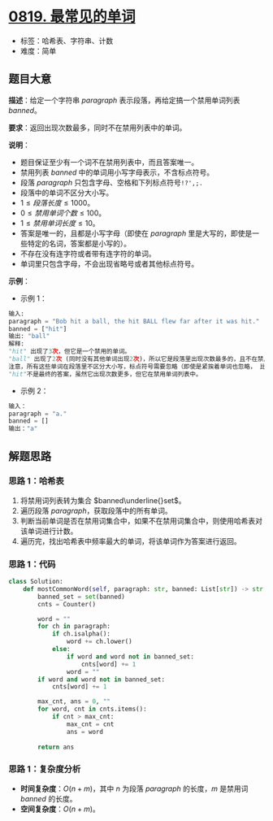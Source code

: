 # [0819. 最常见的单词](https://leetcode.cn/problems/most-common-word/)

- 标签：哈希表、字符串、计数
- 难度：简单

## 题目大意

**描述**：给定一个字符串 $paragraph$ 表示段落，再给定搞一个禁用单词列表 $banned$。

**要求**：返回出现次数最多，同时不在禁用列表中的单词。

**说明**：

- 题目保证至少有一个词不在禁用列表中，而且答案唯一。
- 禁用列表 $banned$ 中的单词用小写字母表示，不含标点符号。
- 段落 $paragraph$ 只包含字母、空格和下列标点符号`!?',;.`
- 段落中的单词不区分大小写。
- $1 \le 段落长度 \le 1000$。
- $0 \le 禁用单词个数 \le 100$。
- $1 \le 禁用单词长度 \le 10$。
- 答案是唯一的，且都是小写字母（即使在 $paragraph$ 里是大写的，即使是一些特定的名词，答案都是小写的）。
- 不存在没有连字符或者带有连字符的单词。
- 单词里只包含字母，不会出现省略号或者其他标点符号。

**示例**：

- 示例 1：

```Python
输入: 
paragraph = "Bob hit a ball, the hit BALL flew far after it was hit."
banned = ["hit"]
输出: "ball"
解释: 
"hit" 出现了3次，但它是一个禁用的单词。
"ball" 出现了2次 (同时没有其他单词出现2次)，所以它是段落里出现次数最多的，且不在禁用列表中的单词。 
注意，所有这些单词在段落里不区分大小写，标点符号需要忽略（即使是紧挨着单词也忽略， 比如 "ball,"）， 
"hit"不是最终的答案，虽然它出现次数更多，但它在禁用单词列表中。
```

- 示例 2：

```Python
输入：
paragraph = "a."
banned = []
输出："a"
```

## 解题思路

### 思路 1：哈希表

1. 将禁用词列表转为集合 $banned\underline{}set$。
2. 遍历段落 $paragraph$，获取段落中的所有单词。
3. 判断当前单词是否在禁用词集合中，如果不在禁用词集合中，则使用哈希表对该单词进行计数。
4. 遍历完，找出哈希表中频率最大的单词，将该单词作为答案进行返回。

### 思路 1：代码

```Python
class Solution:
    def mostCommonWord(self, paragraph: str, banned: List[str]) -> str:
        banned_set = set(banned)
        cnts = Counter()

        word = ""
        for ch in paragraph:
            if ch.isalpha():
                word += ch.lower()
            else:
                if word and word not in banned_set:
                    cnts[word] += 1
                word = ""
        if word and word not in banned_set:
            cnts[word] += 1

        max_cnt, ans = 0, ""
        for word, cnt in cnts.items():
            if cnt > max_cnt:
                max_cnt = cnt
                ans = word
        
        return ans
```

### 思路 1：复杂度分析

- **时间复杂度**：$O(n + m)$，其中 $n$ 为段落 $paragraph$ 的长度，$m$ 是禁用词 $banned$ 的长度。
- **空间复杂度**：$O(n + m)$。

